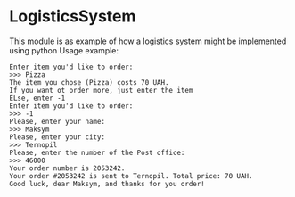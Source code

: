 # LogisticsSystem
This module is as example of how a logistics system might be implemented using python
Usage example:
```
Enter item you'd like to order:
>>> Pizza
The item you chose (Pizza) costs 70 UAH.
If you want ot order more, just enter the item
ELse, enter -1
Enter item you'd like to order:
>>> -1
Please, enter your name:
>>> Maksym
Please, enter your city:
>>> Ternopil
Please, enter the number of the Post office:
>>> 46000
Your order number is 2053242.
Your order #2053242 is sent to Ternopil. Total price: 70 UAH.
Good luck, dear Maksym, and thanks for you order!
```

